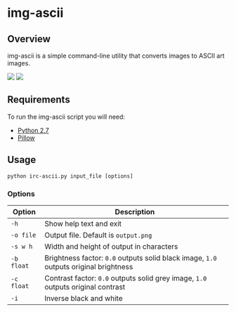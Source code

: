 img-ascii
=========

## Overview
img-ascii is a simple command-line utility that converts images to ASCII art images.

![](http://i.imgur.com/z8ACBXT.png)
![](http://i.imgur.com/JZFTflj.png)

## Requirements
To run the img-ascii script you will need:
+ [Python 2.7](https://www.python.org/downloads/)
+ [Pillow](http://pillow.readthedocs.org/en/latest/installation.html)

## Usage
`python irc-ascii.py input_file [options]`

### Options
Option     | Description
---------- | -----------
`-h`       | Show help text and exit
`-o file`  | Output file. Default is `output.png`
`-s w h`   | Width and height of output in characters
`-b float` | Brightness factor: `0.0` outputs solid black image, `1.0` outputs original brightness
`-c float` | Contrast factor: `0.0` outputs solid grey image, `1.0` outputs original contrast
`-i`       | Inverse black and white
